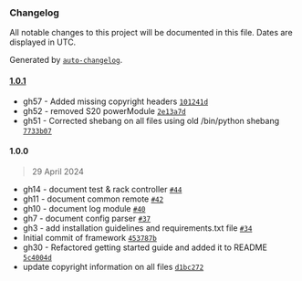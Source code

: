 ### Changelog

All notable changes to this project will be documented in this file. Dates are displayed in UTC.

Generated by [`auto-changelog`](https://github.com/CookPete/auto-changelog).

#### [1.0.1](https://rdkcentral.com/rdkcentral/python_raft/compare/1.0.0...1.0.1)

- gh57 - Added missing copyright headers [`101241d`](https://rdkcentral.com/rdkcentral/python_raft/commit/101241da15efef728aa75ef396cfbfe7753e2f92)
- gh52 - removed S20 powerModule [`2e13a7d`](https://rdkcentral.com/rdkcentral/python_raft/commit/2e13a7dc92d8c2d7c40f031ec9869838f2491765)
- gh51 - Corrected shebang on all files using old /bin/python shebang [`7733b07`](https://rdkcentral.com/rdkcentral/python_raft/commit/7733b072c9057a4821d8ccad021076c6b1a25bd5)

#### 1.0.0

> 29 April 2024

- gh14 - document test & rack controller [`#44`](https://rdkcentral.com/rdkcentral/python_raft/pull/44)
- gh11 - document common remote [`#42`](https://rdkcentral.com/rdkcentral/python_raft/pull/42)
- gh10 - document log module [`#40`](https://rdkcentral.com/rdkcentral/python_raft/pull/40)
- gh7 - document config parser [`#37`](https://rdkcentral.com/rdkcentral/python_raft/pull/37)
- gh3 - add installation guidelines and requirements.txt file  [`#34`](https://rdkcentral.com/rdkcentral/python_raft/pull/34)
- Initial commit of framework [`453787b`](https://rdkcentral.com/rdkcentral/python_raft/commit/453787b2dde06c128cadca7047bd61ca4567a234)
- gh30 - Refactored getting started guide and added it to README [`5c4004d`](https://rdkcentral.com/rdkcentral/python_raft/commit/5c4004dc749dfd4ad6fe3a8d33102f1db0c9c0d7)
- update copyright information on all files [`d1bc272`](https://rdkcentral.com/rdkcentral/python_raft/commit/d1bc2727a120ef1842ad6f7b78b04b1b35281f6a)

